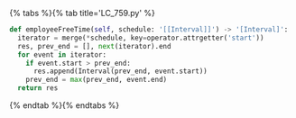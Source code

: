{% tabs %}{% tab title='LC_759.py' %}

```py
def employeeFreeTime(self, schedule: '[[Interval]]') -> '[Interval]':
  iterator = merge(*schedule, key=operator.attrgetter('start'))
  res, prev_end = [], next(iterator).end
  for event in iterator:
    if event.start > prev_end:
      res.append(Interval(prev_end, event.start))
    prev_end = max(prev_end, event.end)
  return res
```

{% endtab %}{% endtabs %}
